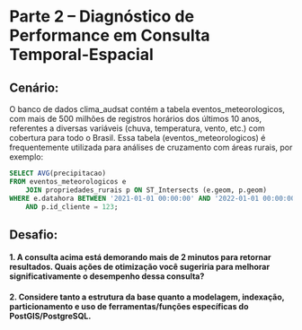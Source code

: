 # Parte 2 – Diagnóstico de Performance em Consulta Temporal-Espacial

## Cenário:

O banco de dados clima_audsat contém a tabela eventos_meteorologicos, com mais de 500 milhões de registros horários dos últimos 10 anos, referentes a diversas variáveis (chuva, temperatura, vento, etc.) com cobertura para todo o Brasil. Essa tabela (eventos_meteorologicos) é frequentemente utilizada para análises de cruzamento com áreas rurais, por exemplo:

```sql
SELECT AVG(precipitacao)
FROM eventos_meteorologicos e
    JOIN propriedades_rurais p ON ST_Intersects (e.geom, p.geom)
WHERE e.datahora BETWEEN '2021-01-01 00:00:00' AND '2022-01-01 00:00:00'
    AND p.id_cliente = 123;
```

## Desafio:

#### 1. A consulta acima está demorando mais de 2 minutos para retornar resultados. Quais ações de otimização você sugeriria para melhorar significativamente o desempenho dessa consulta?

#### 2. Considere tanto a estrutura da base quanto a modelagem, indexação, particionamento e uso de ferramentas/funções específicas do PostGIS/PostgreSQL.
